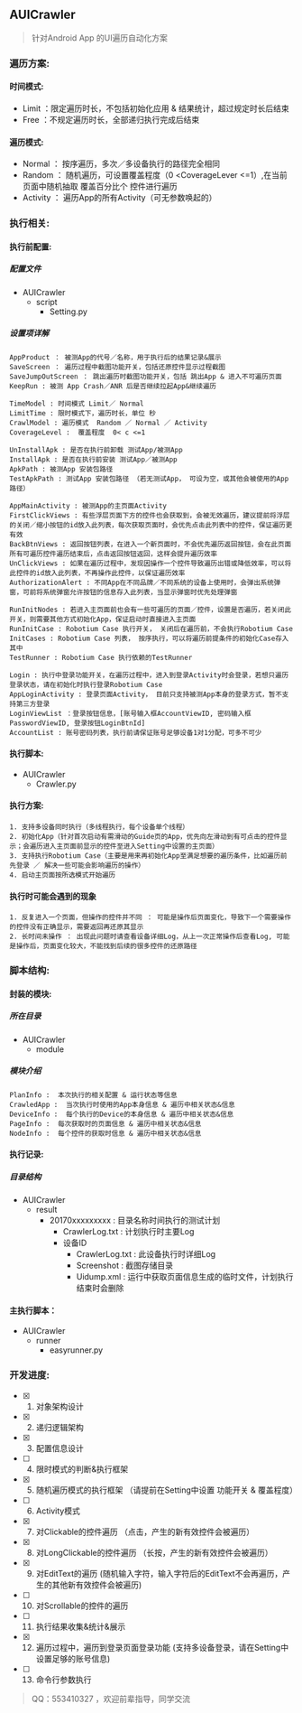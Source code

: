 ## AUICrawler
> 针对Android App 的UI遍历自动化方案 
### 遍历方案:
#### 时间模式:
* Limit ：限定遍历时长，不包括初始化应用 & 结果统计，超过规定时长后结束
* Free  ：不规定遍历时长，全部递归执行完成后结束
#### 遍历模式:
* Normal ： 按序遍历，多次／多设备执行的路径完全相同
* Random ： 随机遍历，可设置覆盖程度（0 <CoverageLever <=1）,在当前页面中随机抽取 覆盖百分比个 控件进行遍历
* Activity ： 遍历App的所有Activity（可无参数唤起的）
### 执行相关:
#### 执行前配置:
##### 配置文件
- AUICrawler
  - script
    - Setting.py
##### 设置项详解
```
AppProduct ： 被测App的代号／名称，用于执行后的结果记录&展示
SaveScreen ： 遍历过程中截图功能开关，包括还原控件显示过程截图
SaveJumpOutScreen ： 跳出遍历时截图功能开关，包括 跳出App & 进入不可遍历页面
KeepRun : 被测 App Crash／ANR 后是否继续拉起App&继续遍历

TimeModel : 时间模式 Limit／ Normal
LimitTime : 限时模式下，遍历时长，单位 秒
CrawlModel : 遍历模式  Random ／ Normal ／ Activity
CoverageLevel :  覆盖程度  0< c <=1

UnInstallApk : 是否在执行前卸载 测试App/被测App
InstallApk : 是否在执行前安装 测试App／被测App
ApkPath : 被测App 安装包路径
TestApkPath : 测试App 安装包路径 （若无测试App， 可设为空，或其他会被使用的App路径）

AppMainActivity : 被测App的主页面Activity
FirstClickViews : 有些浮层页面下方的控件也会获取到，会被无效遍历，建议提前将浮层的关闭／缩小按钮的id放入此列表，每次获取页面时，会优先点击此列表中的控件，保证遍历更有效
BackBtnViews : 返回按钮列表，在进入一个新页面时，不会优先遍历返回按钮，会在此页面所有可遍历控件遍历结束后，点击返回按钮返回，这样会提升遍历效率
UnClickViews : 如果在遍历过程中，发现因操作一个控件导致遍历出错或降低效率，可以将此控件的id放入此列表，不再操作此控件，以保证遍历效率
AuthorizationAlert : 不同App在不同品牌／不同系统的设备上使用时，会弹出系统弹窗，可前将系统弹窗允许按钮的信息存入此列表，当显示弹窗时优先处理弹窗

RunInitNodes : 若进入主页面前也会有一些可遍历的页面／控件，设置是否遍历，若关闭此开关，则需要其他方式初始化App，保证启动时直接进入主页面
RunInitCase : Robotium Case 执行开关， 关闭后在遍历前，不会执行Robotium Case
InitCases : Robotium Case 列表， 按序执行，可以将遍历前提条件的初始化Case存入其中
TestRunner : Robotium Case 执行依赖的TestRunner

Login : 执行中登录功能开关，在遍历过程中，进入到登录Activity时会登录，若想只遍历登录状态，请在初始化时执行登录Robotium Case
AppLoginActivity : 登录页面Activity， 目前只支持被测App本身的登录方式，暂不支持第三方登录
LoginViewList ：登录按钮信息，[账号输入框AccountViewID, 密码输入框PasswordViewID, 登录按钮LoginBtnId]
AccountList : 账号密码列表，执行前请保证账号足够设备1对1分配，可多不可少
```
#### 执行脚本:
- AUICrawler
  - Crawler.py
#### 执行方案:
```
1. 支持多设备同时执行（多线程执行，每个设备单个线程）
2. 初始化App（针对首次启动有需滑动的Guide页的App，优先向左滑动到有可点击的控件显示；会遍历进入主页面前显示的控件至进入Setting中设置的主页面）
3. 支持执行Robotium Case（主要是用来再初始化App至满足想要的遍历条件，比如遍历前先登录 ／ 解决一些可能会影响遍历的操作）
4. 启动主页面按所选模式开始遍历
```
#### 执行时可能会遇到的现象
```
1. 反复进入一个页面，但操作的控件并不同 ： 可能是操作后页面变化，导致下一个需要操作的控件没有正确显示，需要返回再还原其显示
2. 长时间未操作 ： 出现此问题时请查看设备详细Log，从上一次正常操作后查看Log, 可能是操作后，页面变化较大，不能找到后续的很多控件的还原路径
```
### 脚本结构:
#### 封装的模块:
##### 所在目录
- AUICrawler
  - module
##### 模块介绍
```
PlanInfo :  本次执行的相关配置 & 运行状态等信息 
CrawledApp :  当次执行时使用的App本身信息 & 遍历中相关状态&信息 
DeviceInfo :  每个执行的Device的本身信息 & 遍历中相关状态&信息 
PageInfo :  每次获取时的页面信息 & 遍历中相关状态&信息 
NodeInfo :  每个控件的获取时信息 & 遍历中相关状态&信息
```
#### 执行记录:
##### 目录结构
- AUICrawler
  - result
    - 20170xxxxxxxxx : 目录名称时间执行的测试计划
      - CrawlerLog.txt : 计划执行时主要Log
      - 设备ID
        - CrawlerLog.txt : 此设备执行时详细Log
        - Screenshot : 截图存储目录
        - Uidump.xml : 运行中获取页面信息生成的临时文件，计划执行结束时会删除

#### 主执行脚本： 
- AUICrawler
  - runner
    - easyrunner.py

### 开发进度:
- [x] 1.  对象架构设计
- [x] 2.  递归逻辑架构
- [x] 3.  配置信息设计
- [ ] 4.  限时模式的判断&执行框架
- [x] 5.  随机遍历模式的执行框架   （请提前在Setting中设置 功能开关 & 覆盖程度）
- [ ] 6.  Activity模式
- [x] 7.  对Clickable的控件遍历   （点击，产生的新有效控件会被遍历）
- [x] 8.  对LongClickable的控件遍历 （长按，产生的新有效控件会被遍历）
- [x] 9.  对EditText的遍历 (随机输入字符，输入字符后的EditText不会再遍历，产生的其他新有效控件会被遍历)
- [ ] 10. 对Scrollable的控件的遍历
- [ ] 11. 执行结果收集&统计&展示
- [x] 12. 遍历过程中，遍历到登录页面登录功能 (支持多设备登录，请在Setting中设置足够的账号信息)
- [ ] 13. 命令行参数执行

> QQ：553410327 ，欢迎前辈指导，同学交流 
